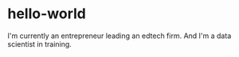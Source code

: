 # hello-world

I'm currently an entrepreneur leading an edtech firm. And I'm a data scientist in training. 
